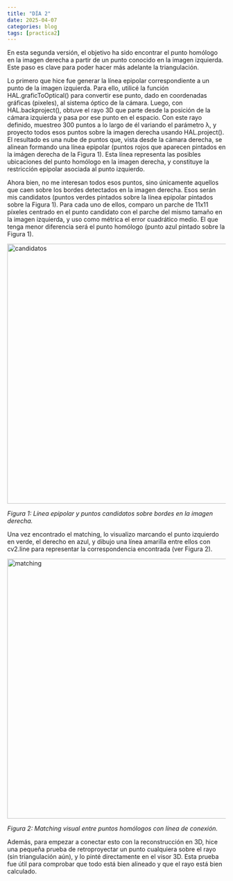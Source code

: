 ```yaml
---
title: "DÍA 2"
date: 2025-04-07
categories: blog
tags: [practica2]
---
```



En esta segunda versión, el objetivo ha sido encontrar el punto homólogo en la imagen derecha a partir de un punto conocido en la imagen izquierda. Este paso es clave para poder hacer más adelante la triangulación.

Lo primero que hice fue generar la línea epipolar correspondiente a un punto de la imagen izquierda. Para ello, utilicé la función HAL.graficToOptical() para convertir ese punto, dado en coordenadas gráficas (pixeles), al sistema óptico de la cámara. Luego, con HAL.backproject(), obtuve el rayo 3D que parte desde la posición de la cámara izquierda y pasa por ese punto en el espacio. Con este rayo definido, muestreo 300 puntos a lo largo de él variando el parámetro λ, y proyecto todos esos puntos sobre la imagen derecha usando HAL.project(). El resultado es una nube de puntos que, vista desde la cámara derecha, se alinean formando una línea epipolar (puntos rojos que aparecen pintados en la imágen derecha de la Figura 1). Esta línea representa las posibles ubicaciones del punto homólogo en la imagen derecha, y constituye la restricción epipolar asociada al punto izquierdo.

Ahora bien, no me interesan todos esos puntos, sino únicamente aquellos que caen sobre los bordes detectados en la imagen derecha. Esos serán mis candidatos (puntos verdes pintados sobre la línea epipolar pintados sobre la Figura 1). Para cada uno de ellos, comparo un parche de 11x11 píxeles centrado en el punto candidato con el parche del mismo tamaño en la imagen izquierda, y uso como métrica el error cuadrático medio. El que tenga menor diferencia será el punto homólogo (punto azul pintado sobre la Figura 1).

<img src="{{ '/imagenes/candidatos.png' | relative_url }}" alt="candidatos" width="600">
<p><em>Figura 1: Línea epipolar y puntos candidatos sobre bordes en la imagen derecha.</em></p>

Una vez encontrado el matching, lo visualizo marcando el punto izquierdo en verde, el derecho en azul, y dibujo una línea amarilla entre ellos con cv2.line para representar la correspondencia encontrada (ver Figura 2).

<img src="{{ '/imagenes/matching.png' | relative_url }}" alt="matching" width="600">
<p><em>Figura 2: Matching visual entre puntos homólogos con línea de conexión.</em></p>


Además, para empezar a conectar esto con la reconstrucción en 3D, hice una pequeña prueba de retroproyectar un punto cualquiera sobre el rayo (sin triangulación aún), y lo pinté directamente en el visor 3D. Esta prueba fue útil para comprobar que todo está bien alineado y que el rayo está bien calculado.







